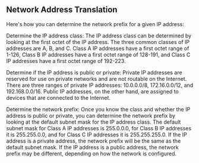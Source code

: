 Network Address Translation 
---
Here's how you can determine the network prefix for a given IP address:

Determine the IP address class: The IP address class can be determined by looking at the first octet of the IP address. The three common classes of IP addresses are A, B, and C. Class A IP addresses have a first octet range of 1-126, Class B IP addresses have a first octet range of 128-191, and Class C IP addresses have a first octet range of 192-223.

Determine if the IP address is public or private: Private IP addresses are reserved for use on private networks and are not routable on the Internet. There are three ranges of private IP addresses: 10.0.0.0/8, 172.16.0.0/12, and 192.168.0.0/16. Public IP addresses, on the other hand, are assigned to devices that are connected to the Internet.

Determine the network prefix: Once you know the class and whether the IP address is public or private, you can determine the network prefix by looking at the default subnet mask for the IP address class. The default subnet mask for Class A IP addresses is 255.0.0.0, for Class B IP addresses it is 255.255.0.0, and for Class C IP addresses it is 255.255.255.0. If the IP address is a private address, the network prefix will be the same as the default subnet mask. If the IP address is a public address, the network prefix may be different, depending on how the network is configured.

